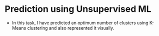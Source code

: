 # Prediction using Unsupervised ML
- In this task, I have predicted an optimum number of clusters using K-Means clustering and also represented it visually.

